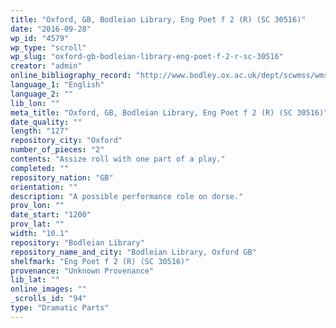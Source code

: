 ```yaml
---
title: "Oxford, GB, Bodleian Library, Eng Poet f 2 (R) (SC 30516)"
date: "2016-09-28"
wp_id: "4579"
wp_type: "scroll"
wp_slug: "oxford-gb-bodleian-library-eng-poet-f-2-r-sc-30516"
creator: "admin"
online_bibliography_record: "http://www.bodley.ox.ac.uk/dept/scwmss/wmss/online/medieval/eng/images/aam0860.gif"
language_1: "English"
language_2: ""
lib_lon: ""
meta_title: "Oxford, GB, Bodleian Library, Eng Poet f 2 (R) (SC 30516)"
date_quality: ""
length: "127"
repository_city: "Oxford"
number_of_pieces: "2"
contents: "Assize roll with one part of a play."
completed: ""
repository_nation: "GB"
orientation: ""
description: "A possible performance role on dorse."
prov_lon: ""
date_start: "1200"
prov_lat: ""
width: "10.1"
repository: "Bodleian Library"
repository_name_and_city: "Bodleian Library, Oxford GB"
shelfmark: "Eng Poet f 2 (R) (SC 30516)"
provenance: "Unknown Provenance"
lib_lat: ""
online_images: ""
_scrolls_id: "94"
type: "Dramatic Parts"
---
```



